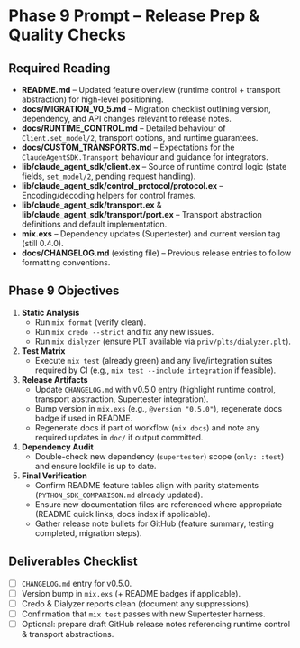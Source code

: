 # Phase 9 Prompt – Release Prep & Quality Checks

## Required Reading

- **README.md** – Updated feature overview (runtime control + transport abstraction) for high-level positioning.
- **docs/MIGRATION_V0_5.md** – Migration checklist outlining version, dependency, and API changes relevant to release notes.
- **docs/RUNTIME_CONTROL.md** – Detailed behaviour of `Client.set_model/2`, transport options, and runtime guarantees.
- **docs/CUSTOM_TRANSPORTS.md** – Expectations for the `ClaudeAgentSDK.Transport` behaviour and guidance for integrators.
- **lib/claude_agent_sdk/client.ex** – Source of runtime control logic (state fields, `set_model/2`, pending request handling).
- **lib/claude_agent_sdk/control_protocol/protocol.ex** – Encoding/decoding helpers for control frames.
- **lib/claude_agent_sdk/transport.ex** & **lib/claude_agent_sdk/transport/port.ex** – Transport abstraction definitions and default implementation.
- **mix.exs** – Dependency updates (Supertester) and current version tag (still 0.4.0).
- **docs/CHANGELOG.md** (existing file) – Previous release entries to follow formatting conventions.

## Phase 9 Objectives

1. **Static Analysis**
   - Run `mix format` (verify clean).
   - Run `mix credo --strict` and fix any new issues.
   - Run `mix dialyzer` (ensure PLT available via `priv/plts/dialyzer.plt`).
2. **Test Matrix**
   - Execute `mix test` (already green) and any live/integration suites required by CI (e.g., `mix test --include integration` if feasible).
3. **Release Artifacts**
   - Update `CHANGELOG.md` with v0.5.0 entry (highlight runtime control, transport abstraction, Supertester integration).
   - Bump version in `mix.exs` (e.g., `@version "0.5.0"`), regenerate docs badge if used in README.
   - Regenerate docs if part of workflow (`mix docs`) and note any required updates in `doc/` if output committed.
4. **Dependency Audit**
   - Double-check new dependency (`supertester`) scope (`only: :test`) and ensure lockfile is up to date.
5. **Final Verification**
   - Confirm README feature tables align with parity statements (`PYTHON_SDK_COMPARISON.md` already updated).
   - Ensure new documentation files are referenced where appropriate (README quick links, docs index if applicable).
   - Gather release note bullets for GitHub (feature summary, testing completed, migration steps).

## Deliverables Checklist

- [ ] `CHANGELOG.md` entry for v0.5.0.
- [ ] Version bump in `mix.exs` (+ README badges if applicable).
- [ ] Credo & Dialyzer reports clean (document any suppressions).
- [ ] Confirmation that `mix test` passes with new Supertester harness.
- [ ] Optional: prepare draft GitHub release notes referencing runtime control & transport abstractions.
